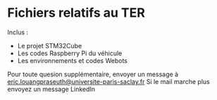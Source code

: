 # Fichiers relatifs au TER

Inclus :
- Le projet STM32Cube
- Les codes Raspberry Pi du véhicule
- Les environnements et codes Webots

Pour toute quesion supplémentaire, envoyer un message à eric.louangpraseuth@universite-paris-saclay.fr
Si le mail marche plus envoyez un message LinkedIn
